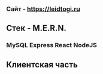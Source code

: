 
### Сайт - https://leidtogi.ru

## Стек - M.E.R.N.

### MySQL Express React NodeJS

## Клиентская часть
